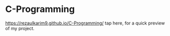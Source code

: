 # C-Programming

https://rezaulkarim9.github.io/C-Programming/  tap here, for a quick preview of my project.
